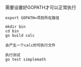 需要设置好GOPATH才可以正常执行

```
export GOPATH=项目所在路径

mkdir bin
cd bin
go build calc

会产生一个calc的可执行文件

执行测试
go test simplemath
```

